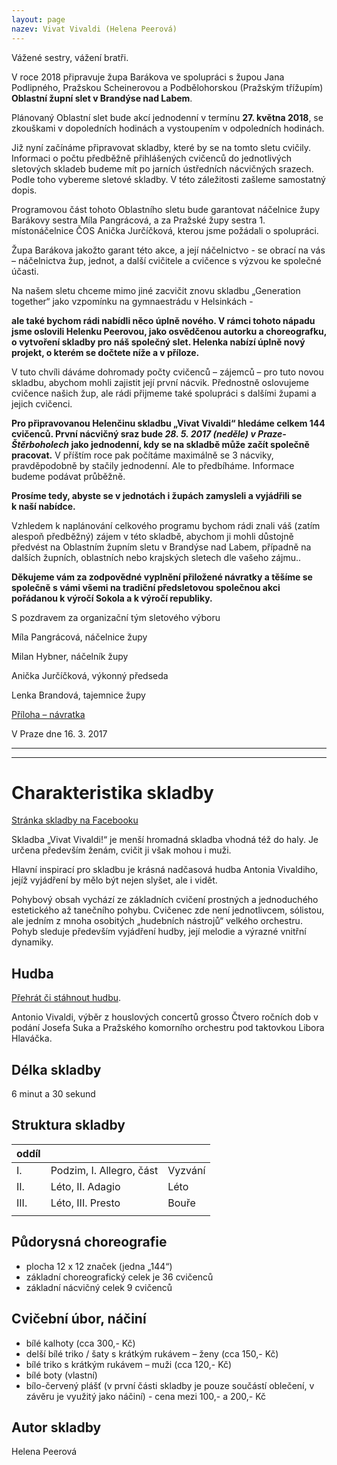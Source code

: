 ```yaml
---
layout: page
nazev: Vivat Vivaldi (Helena Peerová)
---
```


Vážené sestry, vážení bratři.

V roce 2018 připravuje župa Barákova ve spolupráci s župou Jana Podlipného, Pražskou Scheinerovou a Podbělohorskou (Pražským třížupím) **Oblastní župní slet v Brandýse nad Labem**.

Plánovaný Oblastní slet bude akcí jednodenní v termínu **27. května 2018**, se zkouškami v dopoledních hodinách a vystoupením v odpoledních hodinách.

Již nyní  začínáme připravovat skladby, které by se na tomto sletu cvičily. Informaci o počtu předběžně přihlášených cvičenců do jednotlivých sletových skladeb budeme mít po jarních ústředních nácvičných srazech. Podle toho vybereme sletové skladby. V této záležitosti zašleme samostatný dopis.

Programovou část tohoto Oblastního sletu bude garantovat náčelnice župy Barákovy sestra Míla Pangrácová, a za Pražské župy sestra 1. místonáčelnice ČOS Anička Jurčíčková, kterou jsme požádali o spolupráci.

Župa Barákova jakožto garant této akce, a její náčelnictvo - se obrací na vás –  náčelnictva žup, jednot, a další cvičitele a cvičence s výzvou ke společné účasti.

Na našem sletu chceme mimo jiné zacvičit znovu skladbu „Generation together“ jako vzpomínku na gymnaestrádu v Helsinkách -

**ale také bychom rádi nabídli něco úplně nového. V rámci tohoto nápadu jsme oslovili Helenku Peerovou, jako osvědčenou autorku a choreografku, o vytvoření skladby pro náš společný slet. Helenka nabízí úplně nový projekt, o kterém se dočtete níže a v příloze.**

V tuto chvíli dáváme dohromady počty cvičenců – zájemců – pro tuto novou skladbu,  abychom mohli zajistit její první nácvik. Přednostně oslovujeme cvičence našich žup, ale rádi přijmeme také spolupráci  s dalšími župami a jejich cvičenci.

**Pro připravovanou Helenčinu skladbu „Vivat Vivaldi“ hledáme celkem 144 cvičenců.  První nácvičný sraz bude _28. 5. 2017 (neděle) v Praze-Štěrboholech_ jako jednodenní, kdy se na skladbě může začít společně pracovat.** V příštím roce pak počítáme maximálně se 3 nácviky, pravděpodobně by stačily jednodenní. Ale to předbíháme. Informace budeme podávat průběžně.

**Prosíme tedy, abyste se v jednotách i župách zamysleli a vyjádřili se k naší nabídce.**

Vzhledem k naplánování celkového programu bychom rádi znali váš (zatím alespoň předběžný) zájem  v této skladbě, abychom ji mohli důstojně předvést na Oblastním župním sletu v Brandýse nad Labem, případně na dalších župních, oblastních nebo krajských sletech dle vašeho zájmu..

**Děkujeme vám za zodpovědné vyplnění přiložené návratky a těšíme se společně s vámi všemi na tradiční předsletovou společnou akci pořádanou k výročí Sokola a k výročí republiky.**

S pozdravem za organizační tým sletového výboru

Míla Pangrácová, náčelnice župy

Milan Hybner, náčelník župy

Anička Jurčíčková, výkonný předseda

Lenka Brandová, tajemnice župy

[Příloha – návratka](https://drive.google.com/open?id=0B0w6gDorCVUkbmxHc0QxUUNJZkpHWUVjd3c1ZU9qeENQOHRn)

V Praze dne 16. 3. 2017


---

<!--
# Pozvánka na 1. nácvičný sraz skladby „Vivat Vivaldi“

Hromadná skladba pro ženy i muže mladšího, středního věku i mladší seniorky, jejíž pohyb sleduje vyjádření hudby, melodii a výraznou vnitřní dynamiku.

## Termín

Neděle 28. května 2017

## Místo

T. J. Sokol Praha-Štěrboholy, fotbalové hřiště SK (při velké nepřízni počasí tělocvična) se zázemím. 

## Účast

Všichni zájemci o nácvik a o vlastní cvičení této nové skladby Helenky Peerové, která bude prvně předvedena na Oblastním sletu v Brandýse nad Labem 26. 5. 2018.

## Prezence

Od 9:00 hodin.

## Zahájení

V 10:00 hod.

## Ukončení

Pravděpodobně mezi 16:00 – 17:00  hod (do cca 18:00 hodin).

## Účastnický poplatek

50,- Kč (při prezenci-na úhradu režijních nákladů akce)

## Program

Seznámení se skladbou, pohybová průprava, nácvik, informace.  

## Vezmi s sebou

Cvičební úbor a obuv na hřiště i do tělocvičny – všichni bílé triko, dostatek tekutin.

## Jízdné

Na vlastní náklady nebo na náklady vysílající jednoty nebo župy.

## Doprava

vlastní nebo autobusem MHD st. „Škola Štěrboholy“, č. 163, 224, 263.  

Hřiště se nachází v ulici „Ústřední 289/26a“, která je blizoučko od výstupní stanice. Sokolovna (tělocvična) se nachází v ulici „Granátnická“, kde zároveň dočasně sídlí OÚ Štěrboholy a je v docházkové vzdálenosti do 10 minut od výstupní stanice stejných linek, lépe s výstupem st. MHD „Štěrboholy“. Parkování osobních aut bez potíží v přilehlých ulicích.

## Stravování

Zajištěna možnost na vlastní náklady v místním bufetu, v restauraci „Na hřišti“, v místě nácviku.

## Ubytování

Ve výjimečných případech (uveďte závazně v návratce!) z 27.5. na 28.5. (ze soboty na neděli) v tělocvičně Sokola Štěrboholy na vlastních karimatkách, nebo dle vlastní úvahy individuálně bez náhrady ceny za ubytování.

Případné dotazy zodpoví kancelář župy Barákovy sestra Lenka Brandová, tel. 723 138 151 nebo vedoucí skladby sestra Helenka Peerová, tel. 606 872 200, provozní info ses. Marcela Tmejová, tel. 605 857 982.

Přikládáme odkaz [na hudbu](https://drive.google.com/open?id=0B9psDjKiAJmgNUNDVHZ5OUoxaUk) a [na Facebookovou stránku](https://www.facebook.com/vivatvivaldi/).

Návratku zašlete prosím mailem na adresu župy:  zbarakova@zbarakova.cz do 20. 5. 2017! 

Těšíme se na všechny cvičence – zájemce o tuto skladbu. 

Nazdar! 

Míla Pangrácová, v.r.  
náčelnice župy                                    

Milan Hybner, v.r.  
náčelník župy
-->

---

# Charakteristika skladby

[Stránka skladby na Facebooku](https://www.facebook.com/vivatvivaldi/?ref=page_internal)

Skladba „Vivat Vivaldi!“ je menší hromadná skladba vhodná též do haly. Je určena především ženám, cvičit ji však mohou i muži.

Hlavní inspirací pro skladbu je krásná nadčasová hudba Antonia Vivaldiho, jejíž vyjádření by mělo být nejen slyšet, ale i vidět.

Pohybový obsah vychází ze základních cvičení prostných a jednoduchého estetického až tanečního pohybu. Cvičenec zde není jednotlivcem, sólistou, ale jedním z mnoha osobitých „hudebních nástrojů“ velkého orchestru. Pohyb sleduje především vyjádření hudby, její melodie a výrazné vnitřní dynamiky.

## Hudba

[Přehrát či stáhnout hudbu](https://drive.google.com/open?id=0B9psDjKiAJmgNUNDVHZ5OUoxaUk).

Antonio Vivaldi, výběr z houslových concertů grosso Čtvero ročních dob v podání Josefa Suka a Pražského komorního orchestru pod taktovkou Libora Hlaváčka.

## Délka skladby

6 minut a 30 sekund

## Struktura skladby

| oddíl |                          |         |
|-------|--------------------------|---------|
| I.    | Podzim, I. Allegro, část | Vyzvání |
| II.   | Léto, II. Adagio         | Léto    |
| III.  | Léto, III. Presto        | Bouře   |
|       |                          |         |

## Půdorysná choreografie 

* plocha 12 x 12 značek (jedna „144“) 
* základní choreografický celek je 36 cvičenců
* základní nácvičný celek 9 cvičenců 

## Cvičební úbor, náčiní

* bílé kalhoty (cca 300,- Kč)
* delší bílé triko / šaty s krátkým rukávem – ženy (cca 150,- Kč)
* bílé triko s krátkým rukávem – muži (cca 120,- Kč)
* bílé boty (vlastní)
* bílo-červený plášť (v první části skladby je pouze součástí oblečení, v závěru je využitý jako náčiní) - cena mezi 100,- a 200,- Kč

## Autor skladby

Helena Peerová